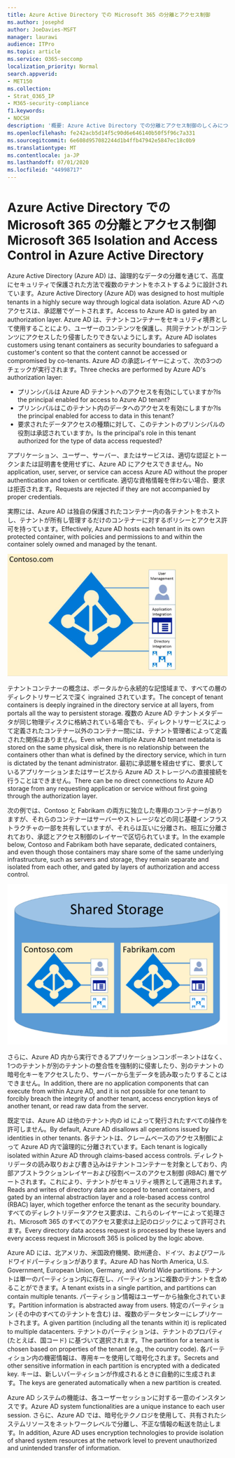 ```yaml
---
title: Azure Active Directory での Microsoft 365 の分離とアクセス制御
ms.author: josephd
author: JoeDavies-MSFT
manager: laurawi
audience: ITPro
ms.topic: article
ms.service: O365-seccomp
localization_priority: Normal
search.appverid:
- MET150
ms.collection:
- Strat_O365_IP
- M365-security-compliance
f1.keywords:
- NOCSH
description: '概要: Azure Active Directory での分離とアクセス制御のしくみについて説明します。'
ms.openlocfilehash: fe242acb5d14f5c90d6e646140b50f5f96c7a331
ms.sourcegitcommit: 6e608d957082244d1b4ffb47942e5847ec18c0b9
ms.translationtype: MT
ms.contentlocale: ja-JP
ms.lasthandoff: 07/01/2020
ms.locfileid: "44998717"
---
```

# <a name="microsoft-365-isolation-and-access-control-in-azure-active-directory"></a><span data-ttu-id="2f4b7-103">Azure Active Directory での Microsoft 365 の分離とアクセス制御</span><span class="sxs-lookup"><span data-stu-id="2f4b7-103">Microsoft 365 Isolation and Access Control in Azure Active Directory</span></span>

<span data-ttu-id="2f4b7-104">Azure Active Directory (Azure AD) は、論理的なデータの分離を通じて、高度にセキュリティで保護された方法で複数のテナントをホストするように設計されています。</span><span class="sxs-lookup"><span data-stu-id="2f4b7-104">Azure Active Directory (Azure AD) was designed to host multiple tenants in a highly secure way through logical data isolation.</span></span> <span data-ttu-id="2f4b7-105">Azure AD へのアクセスは、承認層でゲートされます。</span><span class="sxs-lookup"><span data-stu-id="2f4b7-105">Access to Azure AD is gated by an authorization layer.</span></span> <span data-ttu-id="2f4b7-106">Azure AD は、テナントコンテナーをセキュリティ境界として使用することにより、ユーザーのコンテンツを保護し、共同テナントがコンテンツにアクセスしたり侵害したりできないようにします。</span><span class="sxs-lookup"><span data-stu-id="2f4b7-106">Azure AD isolates customers using tenant containers as security boundaries to safeguard a customer's content so that the content cannot be accessed or compromised by co-tenants.</span></span> <span data-ttu-id="2f4b7-107">Azure AD の承認レイヤーによって、次の3つのチェックが実行されます。</span><span class="sxs-lookup"><span data-stu-id="2f4b7-107">Three checks are performed by Azure AD's authorization layer:</span></span>

- <span data-ttu-id="2f4b7-108">プリンシパルは Azure AD テナントへのアクセスを有効にしていますか?</span><span class="sxs-lookup"><span data-stu-id="2f4b7-108">Is the principal enabled for access to Azure AD tenant?</span></span>
- <span data-ttu-id="2f4b7-109">プリンシパルはこのテナント内のデータへのアクセスを有効にしますか?</span><span class="sxs-lookup"><span data-stu-id="2f4b7-109">Is the principal enabled for access to data in this tenant?</span></span>
- <span data-ttu-id="2f4b7-110">要求されたデータアクセスの種類に対して、このテナントのプリンシパルの役割は承認されていますか。</span><span class="sxs-lookup"><span data-stu-id="2f4b7-110">Is the principal's role in this tenant authorized for the type of data access requested?</span></span>

<span data-ttu-id="2f4b7-111">アプリケーション、ユーザー、サーバー、またはサービスは、適切な認証とトークンまたは証明書を使用せずに、Azure AD にアクセスできません。</span><span class="sxs-lookup"><span data-stu-id="2f4b7-111">No application, user, server, or service can access Azure AD without the proper authentication and token or certificate.</span></span> <span data-ttu-id="2f4b7-112">適切な資格情報を伴わない場合、要求は拒否されます。</span><span class="sxs-lookup"><span data-stu-id="2f4b7-112">Requests are rejected if they are not accompanied by proper credentials.</span></span>

<span data-ttu-id="2f4b7-113">実際には、Azure AD は独自の保護されたコンテナー内の各テナントをホストし、テナントが所有し管理するだけのコンテナーに対するポリシーとアクセス許可を持っています。</span><span class="sxs-lookup"><span data-stu-id="2f4b7-113">Effectively, Azure AD hosts each tenant in its own protected container, with policies and permissions to and within the container solely owned and managed by the tenant.</span></span>
 
![Azure コンテナー](media/office-365-isolation-azure-container.png)

<span data-ttu-id="2f4b7-115">テナントコンテナーの概念は、ポータルから永続的な記憶域まで、すべての層のディレクトリサービスで深く ingrained されています。</span><span class="sxs-lookup"><span data-stu-id="2f4b7-115">The concept of tenant containers is deeply ingrained in the directory service at all layers, from portals all the way to persistent storage.</span></span> <span data-ttu-id="2f4b7-116">複数の Azure AD テナントメタデータが同じ物理ディスクに格納されている場合でも、ディレクトリサービスによって定義されたコンテナー以外のコンテナー間には、テナント管理者によって定義された関係はありません。</span><span class="sxs-lookup"><span data-stu-id="2f4b7-116">Even when multiple Azure AD tenant metadata is stored on the same physical disk, there is no relationship between the containers other than what is defined by the directory service, which in turn is dictated by the tenant administrator.</span></span> <span data-ttu-id="2f4b7-117">最初に承認層を経由せずに、要求しているアプリケーションまたはサービスから Azure AD ストレージへの直接接続を行うことはできません。</span><span class="sxs-lookup"><span data-stu-id="2f4b7-117">There can be no direct connections to Azure AD storage from any requesting application or service without first going through the authorization layer.</span></span>

<span data-ttu-id="2f4b7-118">次の例では、Contoso と Fabrikam の両方に独立した専用のコンテナーがありますが、それらのコンテナーはサーバーやストレージなどの同じ基礎インフラストラクチャの一部を共有していますが、それらは互いに分離され、相互に分離されており、承認とアクセス制御のレイヤーで区切られています。</span><span class="sxs-lookup"><span data-stu-id="2f4b7-118">In the example below, Contoso and Fabrikam both have separate, dedicated containers, and even though those containers may share some of the same underlying infrastructure, such as servers and storage, they remain separate and isolated from each other, and gated by layers of authorization and access control.</span></span>
 
![Azure 専用コンテナー](media/office-365-isolation-azure-dedicated-containers.png)

<span data-ttu-id="2f4b7-120">さらに、Azure AD 内から実行できるアプリケーションコンポーネントはなく、1つのテナントが別のテナントの整合性を強制的に侵害したり、別のテナントの暗号化キーをアクセスしたり、サーバーから生データを読み取ったりすることはできません。</span><span class="sxs-lookup"><span data-stu-id="2f4b7-120">In addition, there are no application components that can execute from within Azure AD, and it is not possible for one tenant to forcibly breach the integrity of another tenant, access encryption keys of another tenant, or read raw data from the server.</span></span>

<span data-ttu-id="2f4b7-121">既定では、Azure AD は他のテナント内の id によって発行されたすべての操作を許可しません。</span><span class="sxs-lookup"><span data-stu-id="2f4b7-121">By default, Azure AD disallows all operations issued by identities in other tenants.</span></span> <span data-ttu-id="2f4b7-122">各テナントは、クレームベースのアクセス制御によって Azure AD 内で論理的に分離されています。</span><span class="sxs-lookup"><span data-stu-id="2f4b7-122">Each tenant is logically isolated within Azure AD through claims-based access controls.</span></span> <span data-ttu-id="2f4b7-123">ディレクトリデータの読み取りおよび書き込みはテナントコンテナーを対象としており、内部アブストラクションレイヤーおよび役割ベースのアクセス制御 (RBAC) 層でゲートされます。これにより、テナントがセキュリティ境界として適用されます。</span><span class="sxs-lookup"><span data-stu-id="2f4b7-123">Reads and writes of directory data are scoped to tenant containers, and gated by an internal abstraction layer and a role-based access control (RBAC) layer, which together enforce the tenant as the security boundary.</span></span> <span data-ttu-id="2f4b7-124">すべてのディレクトリデータアクセス要求は、これらのレイヤーによって処理され、Microsoft 365 のすべてのアクセス要求は上記のロジックによって許可されます。</span><span class="sxs-lookup"><span data-stu-id="2f4b7-124">Every directory data access request is processed by these layers and every access request in Microsoft 365 is policed by the logic above.</span></span>

<span data-ttu-id="2f4b7-125">Azure AD には、北アメリカ、米国政府機関、欧州連合、ドイツ、およびワールドワイドパーティションがあります。</span><span class="sxs-lookup"><span data-stu-id="2f4b7-125">Azure AD has North America, U.S. Government, European Union, Germany, and World Wide partitions.</span></span> <span data-ttu-id="2f4b7-126">テナントは単一のパーティション内に存在し、パーティションに複数のテナントを含めることができます。</span><span class="sxs-lookup"><span data-stu-id="2f4b7-126">A tenant exists in a single partition, and partitions can contain multiple tenants.</span></span> <span data-ttu-id="2f4b7-127">パーティション情報はユーザーから抽象化されています。</span><span class="sxs-lookup"><span data-stu-id="2f4b7-127">Partition information is abstracted away from users.</span></span> <span data-ttu-id="2f4b7-128">特定のパーティション (その中のすべてのテナントを含む) は、複数のデータセンターにレプリケートされます。</span><span class="sxs-lookup"><span data-stu-id="2f4b7-128">A given partition (including all the tenants within it) is replicated to multiple datacenters.</span></span> <span data-ttu-id="2f4b7-129">テナントのパーティションは、テナントのプロパティ (たとえば、国コード) に基づいて選択されます。</span><span class="sxs-lookup"><span data-stu-id="2f4b7-129">The partition for a tenant is chosen based on properties of the tenant (e.g., the country code).</span></span> <span data-ttu-id="2f4b7-130">各パーティション内の機密情報は、専用キーを使用して暗号化されます。</span><span class="sxs-lookup"><span data-stu-id="2f4b7-130">Secrets and other sensitive information in each partition is encrypted with a dedicated key.</span></span> <span data-ttu-id="2f4b7-131">キーは、新しいパーティションが作成されるときに自動的に生成されます。</span><span class="sxs-lookup"><span data-stu-id="2f4b7-131">The keys are generated automatically when a new partition is created.</span></span>

<span data-ttu-id="2f4b7-132">Azure AD システムの機能は、各ユーザーセッションに対する一意のインスタンスです。</span><span class="sxs-lookup"><span data-stu-id="2f4b7-132">Azure AD system functionalities are a unique instance to each user session.</span></span> <span data-ttu-id="2f4b7-133">さらに、Azure AD では、暗号化テクノロジを使用して、共有されたシステムリソースをネットワークレベルで分離し、不正な情報の転送を防止します。</span><span class="sxs-lookup"><span data-stu-id="2f4b7-133">In addition, Azure AD uses encryption technologies to provide isolation of shared system resources at the network level to prevent unauthorized and unintended transfer of information.</span></span>
